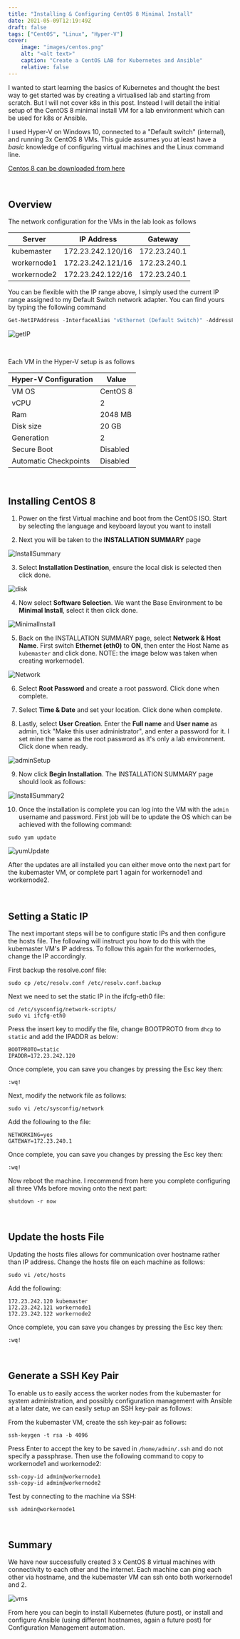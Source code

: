 ```yaml
---
title: "Installing & Configuring CentOS 8 Minimal Install"
date: 2021-05-09T12:19:49Z
draft: false
tags: ["CentOS", "Linux", "Hyper-V"]
cover:
    image: "images/centos.png"
    alt: "<alt text>"
    caption: "Create a CentOS LAB for Kubernetes and Ansible"
    relative: false
---
```


I wanted to start learning the basics of Kubernetes and thought the best way to get started was by creating a virtualised lab and starting from scratch. But I will not cover k8s in this post. Instead I will detail the initial setup of the CentOS 8 minimal install VM for a lab environment which can be used for k8s or Ansible.

I used Hyper-V on Windows 10, connected to a "Default switch" (internal), and running 3x CentOS 8 VMs. This guide assumes you at least have a _basic_ knowledge of configuring virtual machines and the Linux command line.

[Centos 8 can be downloaded from here](https://www.centos.org/download/)

<br>

## Overview

The network configuration for the VMs in the lab look as follows

| Server      | IP Address        | Gateway      |
| ----------- | ----------------- | ------------ |
| kubemaster  | 172.23.242.120/16 | 172.23.240.1 |
| workernode1 | 172.23.242.121/16 | 172.23.240.1 |
| workernode2 | 172.23.242.122/16 | 172.23.240.1 |

You can be flexible with the IP range above, I simply used the current IP range assigned to my Default Switch network adapter. You can find yours by typing the following command

```powershell
Get-NetIPAddress -InterfaceAlias "vEthernet (Default Switch)" -AddressFamily "IPv4" | Select InterfaceAlias,IPAddress
```

![getIP](images/getIP.png)

<br>

Each VM in the Hyper-V setup is as follows

| Hyper-V Configuration | Value    |
| --------------------- | -------- |
| VM OS                 | CentOS 8 |
| vCPU                  | 2        |
| Ram                   | 2048 MB  |
| Disk size             | 20 GB    |
| Generation            | 2        |
| Secure Boot           | Disabled |
| Automatic Checkpoints | Disabled |

<br>

## Installing CentOS 8

1. Power on the first Virtual machine and boot from the CentOS ISO. Start by selecting the language and keyboard layout you want to install

2. Next you will be taken to the __INSTALLATION SUMMARY__ page

![InstallSummary](images/InstallSummary.jpg)

3. Select __Installation Destination__, ensure the local disk is selected then click done.

![disk](images/disk.jpg)

4. Now select __Software Selection__. We want the Base Environment to be __Minimal Install__, select it then click done.

![MinimalInstall](images/MinimalInstall.jpg)

5. Back on the INSTALLATION SUMMARY page, select __Network & Host Name__. First switch __Ethernet (eth0)__ to __ON__, then enter the Host Name as `kubemaster` and click done. NOTE: the image below was taken when creating workernode1.

![Network](images/NetworkSetupGUI.jpg)

6. Select __Root Password__ and create a root password. Click done when complete.

7. Select __Time & Date__ and set your location. Click done when complete.

8. Lastly, select __User Creation__. Enter the __Full name__ and __User name__ as admin, tick "Make this user administrator", and enter a password for it. I set mine the same as the root password as it's only a lab environment. Click done when ready.

![adminSetup](images/adminSetup.jpg)

9. Now click __Begin Installation__. The INSTALLATION SUMMARY page should look as follows:

![InstallSummary2](images/InstallSummary2.jpg)

10. Once the installation is complete you can log into the VM with the `admin` username and password. First job will be to update the OS which can be achieved with the following command:

```terminal
sudo yum update
```

![yumUpdate](images/yumUpdate.png)

After the updates are all installed you can either move onto the next part for the kubemaster VM, or complete part 1 again for workernode1 and workernode2.

<br>

## Setting a Static IP

The next important steps will be to configure static IPs and then configure the hosts file. The following will instruct you how to do this with the kubemaster VM's IP address. To follow this again for the workernodes, change the IP accordingly.

First backup the resolve.conf file:

```terminal
sudo cp /etc/resolv.conf /etc/resolv.conf.backup
```

Next we need to set the static IP in the ifcfg-eth0 file:

```terminal
cd /etc/sysconfig/network-scripts/
sudo vi ifcfg-eth0
```

Press the insert key to modify the file, change BOOTPROTO from `dhcp` to `static` and add the IPADDR as below:

```terminal
BOOTPROTO=static
IPADDR=172.23.242.120
```

Once complete, you can save you changes by pressing the Esc key then:

```terminal
:wq!
```

Next, modify the network file as follows:

```terminal
sudo vi /etc/sysconfig/network
```

Add the following to the file:

```terminal
NETWORKING=yes
GATEWAY=172.23.240.1
```

Once complete, you can save you changes by pressing the Esc key then:

```terminal
:wq!
```

Now reboot the machine. I recommend from here you complete configuring all three VMs before moving onto the next part:

```terminal
shutdown -r now
```

<br>

## Update the hosts File

Updating the hosts files allows for communication over hostname rather than IP address. Change the hosts file on each machine as follows:

```terminal
sudo vi /etc/hosts
```

Add the following:

```terminal
172.23.242.120 kubemaster
172.23.242.121 workernode1
172.23.242.122 workernode2
```

Once complete, you can save you changes by pressing the Esc key then:

```terminal
:wq!
```

<br>

## Generate a SSH Key Pair

To enable us to easily access the worker nodes from the kubemaster for system administration, and possibly configuration management with Ansible at a later date, we can easily setup an SSH key-pair as follows:

From the kubemaster VM, create the ssh key-pair as follows:

```terminal
ssh-keygen -t rsa -b 4096
```

Press Enter to accept the key to be saved in `/home/admin/.ssh` and do not specify a passphrase. Then use the following command to copy to workernode1 and workernode2:

```termial
ssh-copy-id admin@workernode1
ssh-copy-id admin@workernode2
```

Test by connecting to the machine via SSH:

```terminal
ssh admin@workernode1
```

<br>

## Summary

We have now successfully created 3 x CentOS 8 virtual machines with connectivity to each other and the internet. Each machine can ping each other via hostname, and the kubemaster VM can ssh onto both workernode1 and 2.

![vms](images/vms.png)

From here you can begin to install Kubernetes (future post), or install and configure Ansible (using different hostnames, again a future post) for Configuration Management automation.
